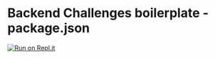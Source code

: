 # Backend Challenges boilerplate - package.json
[![Run on Repl.it](https://replit.com/@QuanNguyen93/nodejs-learning-freecodecamp)](https://replit.com/@QuanNguyen93/nodejs-learning-freecodecamp)